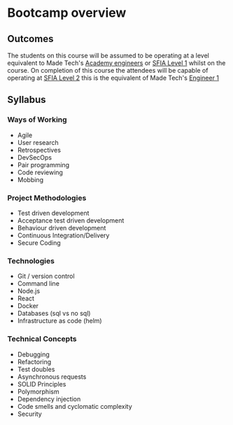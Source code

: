 # Bootcamp overview

## Outcomes

The students on this course will be assumed to be operating at a level equivalent to Made Tech's [Academy engineers][academy-engineers] or [SFIA Level 1][sfia1] whilst on the course.
On completion of this course the attendees will be capable of operating at [SFIA Level 2][sfia2] this is the equivalent of Made Tech's [Engineer 1][eng1]

## Syllabus

### Ways of Working

* Agile
* User research
* Retrospectives
* DevSecOps
* Pair programming
* Code reviewing
* Mobbing

### Project Methodologies

* Test driven development
* Acceptance test driven development
* Behaviour driven development
* Continuous Integration/Delivery
* Secure Coding

### Technologies

* Git / version control
* Command line
* Node.js
* React
* Docker
* Databases (sql vs no sql)
* Infrastructure as code (helm)

### Technical Concepts

* Debugging
* Refactoring
* Test doubles
* Asynchronous requests
* SOLID Principles
* Polymorphism
* Dependency injection
* Code smells and cyclomatic complexity
* Security 

[academy-engineers]: https://github.com/madetech/handbook/blob/main/roles/sfia/academy_software_engineer.md
[eng1]: https://github.com/madetech/handbook/blob/main/roles/sfia/software_engineer_1.md
[sfia1]: https://sfia-online.org/en/legacy-sfia/sfia-7/responsibilities/level-1
[sfia2]: https://sfia-online.org/en/legacy-sfia/sfia-7/responsibilities/level-2